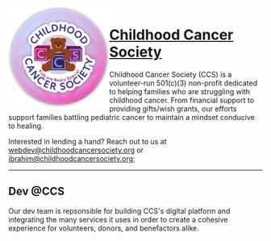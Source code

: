 <img align="left" width="200" height="200" src="https://raw.githubusercontent.com/ChildhoodCancerSociety/.github/main/assets/logo/ccs-dev-logo.png" />

# [Childhood Cancer Society](https://www.childhoodcancersociety.org)

<p>
Childhood Cancer Society (CCS) is a volunteer-run 501(c)(3) non-profit dedicated to helping families who are struggling with childhood cancer. From financial support to providing gifts/wish grants, our efforts support families battling pediatric cancer to maintain a mindset conducive to healing.

Interested in lending a hand? Reach out to us at webdev@childhoodcancersociety.org or ibrahim@childhoodcancersociety.org;
</p>

---

## Dev @CCS

Our dev team is repsonsible for building CCS's digital platform and integrating the many services it uses in order to create a cohesive experience for volunteers, donors, and benefactors alike.
